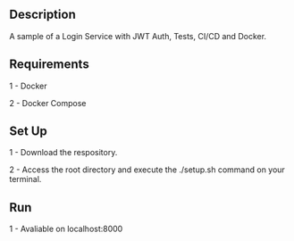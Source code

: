 ## Description
<p>A sample of a Login Service with JWT Auth, Tests, CI/CD and Docker.<p>

## Requirements
<p> 1 - Docker </p>
<p> 2 - Docker Compose </p>

## Set Up
<p> 1 - Download the respository. </p>
<p> 2 - Access the root directory and execute the ./setup.sh command on your terminal. </p>

## Run
1 - Avaliable on localhost:8000
